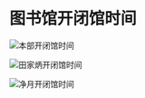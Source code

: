 # 图书馆开闭馆时间

![本部开闭馆时间](/Res/guide/image/BenbuOpenTime.png)

![田家炳开闭馆时间](/Res/guide/image/TianjiabingOpenTime.png)

![净月开闭馆时间](/Res/guide/image/JingyueOpenTime.png)